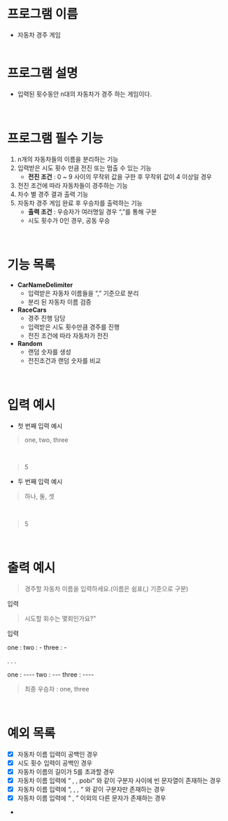  <br/>

# 프로그램 이름

- 자동차 경주 게임   
  <br/>

# 프로그램 설명



- 입력된 횟수동안 n대의 자동차가 경주 하는 게임이다.   

 <br/>

# 프로그램 필수 기능



1. n개의 자동차들의 이름을 분리하는 기능
2. 입력받은 시도 횟수 만큼 전진 또는 멈출 수 있는 기능
    - **전진 조건** :  0 ~  9 사이의 무작위 값을 구한 후 무작위 값이 4 이상일 경우
3. 전진 조건에 따라 자동차들이 경주하는 기능
4. 차수 별 경주 결과 출력 기능
5. 자동차 경주 게임 완료 후 우승자를 출력하는 기능
    - **출력 조건** : 우승자가 여러명일 경우 “,”를 통해 구분
    - 시도 횟수가 0인 경우, 공동 우승



 <br/>

# 기능 목록


- **CarNameDelimiter**
    - 입력받은 자동차 이름들을 “,” 기준으로 분리
    - 분리 된 자동차 이름 검증
- **RaceCars**
    - 경주 진행 담당
    - 입력받은 시도 횟수만큼 경주를 진행
    - 전진 조건에 따라 자동차가 전진
- **Random**
    - 랜덤 숫자를 생성
    - 전진조건과 랜덤 숫자를 비교   


 <br/> 

# 입력 예시



- 첫 번째 입력 예시
>one, two, three

<br/>

>5

- 두 번째 입력 예시
>하나, 둘, 셋

<br/>

>5  

 <br/>  

# 출력 예시


>경주할 자동차 이름을 입력하세요.(이름은 쉼표(,) 기준으로 구분)

입력

>시도할 회수는 몇회인가요?"

입력

one :
two : -
three : -

. . .

one : ----
two : ---
three : ----

> 최종 우승자 : one, three   

 <br/>

# 예외 목록



- [x]  자동차 이름 입력이 공백인 경우
- [x]  시도 횟수 입력이 공백인 경우
- [x]  자동차 이름의 길이가 5를 초과할 경우
- [x]  자동차 이름 입력에 “ , , pobi” 와 같이 구분자 사이에 빈 문자열이 존재하는 경우
- [x]  자동차 이름 입력에 “, , , “ 와 같이 구분자만 존재하는 경우
- [x]  자동차 이름 입력에 “ , ” 이외의 다른 문자가 존재하는 경우   
- 
